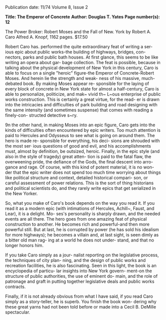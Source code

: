 Publication date: 11/74
Volume 8, Issue 2

**Title: The Emperor of Concrete**
**Author: Douglas T. Yates**
**Page number(s): 12**

The Power Broker: Robert Moses 
and the Fall of New. York 
by Robert A. Caro 
Alfred A. Knopf, 1162 pages. $17.50 

Robert Caro has. performed the quite 
extraordinary feat of writing a ser-
ious epic about public works-the 
building of highways, bridges, con-
nectors, parks and public bath 
houses. At first glance, this seems to 
be like writing an opera about gar-
bage collection. The feat is possible, 
because in talking about the physical 
development of New York in this 
century, Caro is able to focus on a 
single "heroic" figure-the Emperor 
of Concrete-Robert Moses. And 
herein lie the strength and weak-
ness of his massive, much-debated 
book. By making Moses appear re-
sponsible for the laying of every 
block of concrete in New York state 
for almost a half-century, Caro is 
able to personalize, politicize, and 
mak~ vivid th~ L~ous enterprise of 
public works construction. This is 
certainly a great virtue, for the read-
er is drawn into the intricacies and 
difficulties of park building and road 
designing with the same intensity 
(and sometimes suspense) that 
comes with reading a finely-con-
structed detective s~ry. 

9n the other hand, in making 
Moses into an epic figure, Caro gets 
into the kinds of difficulties often 
encountered by epic writers. Too 
much attention is paid to Hercules 
and Odysseus to see what is going on 
around them. The hero is made re-
sponsible for everything, his deci-
sions are shrouded with the most ser· 
ious questions of good and evil, and 
his accomplishments must, almost 
by definition, be outsized, heroic. 
Finally, in the epic style (and also 
in the style of tragedy) great atten-
tion is paid to the fatal flaw, the 
overweening pride, the defiance of 
the Gods, the final descent into arro-
gance and rage. Of course, with this 
kind of potent material, it is no won-
der that the epic writer does not 
spend too much time worrying about 
things like political structure and 
context, detailed historical compari-
son, or careful assessment of power 
relations. This is the sort of thing 
historians and political scientists do, 
and they rarely write epics that get 
serialized in the New Yorker. 

So, what you make of Caro's book 
depends on the way you read it. If 
you read it as a modern epic (with 
intimations of Hercules, Achill~, 
Faust, and Lear), it is a delight. Mo-
ses's personality is sharply drawn, 
and the needed events are all there. 
The hero goes from one amazing feat 
of physical construction to another. 
He becomes rich and powerful-and 
then more powerful still. But at last, 
he is corrupted by power (he has sold 
his idealism for more highways); he 
becomes a villain and, at last sight, 
is seen dimly as a bitter old man rag-
ing at a world he does not under-
stand, and that no longer honors 
him. 

If you take Caro simply as a jour-
nalist reporting on the legislative 
process, the techniques of city plan-
ning, and the design of public works 
and recreation facilities, he is also 
fascinating. Seen in this light, the 
book is an encyclopedia of particu-
lar insights into New York govern-
ment-on the structure of public 
authorities, the use of eminent do-
main, and the role of patronage and 
graft in putting together legislative 
deals and public works contracts. 

Finally, if it is not already obvious 
from what I have said, if you read 
Caro simply as a story-teller, he is 
superb. You finish the book won-
dering why these great yarns had not 
been told before or made into a Cecil 
B. DeMille spectacular.
